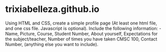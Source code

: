 # trixiabelleza.github.io
 Using HTML and CSS, create a simple profile page (At least one html file, and one css file. Javascript is optional). Include the following information:  - Name, Picture, Course, Student Number, About yourself, Expectations for the subject/teacher, Number of times you have taken CMSC 100, Contact Number, (anything else you want to include).
